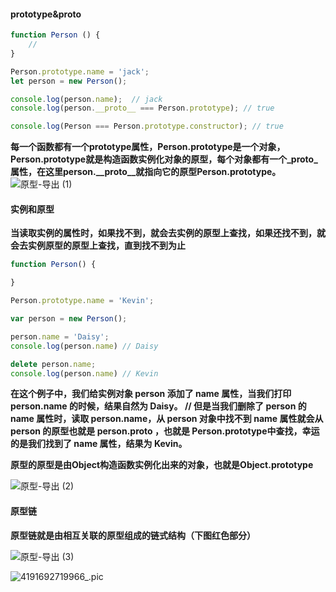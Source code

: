 #### prototype&__proto__

```js
function Person () {
    // 
}

Person.prototype.name = 'jack';
let person = new Person();

console.log(person.name);  // jack
console.log(person.__proto__ === Person.prototype); // true

console.log(Person === Person.prototype.constructor); // true

```

**每一个函数都有一个prototype属性，Person.prototype是一个对象，Person.prototype就是构造函数实例化对象的原型，每个对象都有一个_proto_属性，在这里person.__proto__就指向它的原型Person.prototype。**
![原型-导出 (1)](/assets/原型-导出%20(1)_hxyo608ig.png)



#### 实例和原型

**当读取实例的属性时，如果找不到，就会去实例的原型上查找，如果还找不到，就会去实例原型的原型上查找，直到找不到为止**

```js
function Person() {

}

Person.prototype.name = 'Kevin';

var person = new Person();

person.name = 'Daisy';
console.log(person.name) // Daisy

delete person.name;
console.log(person.name) // Kevin
```


**在这个例子中，我们给实例对象 person 添加了 name 属性，当我们打印 person.name 的时候，结果自然为 Daisy。
// 但是当我们删除了 person 的 name 属性时，读取 person.name，从 person 对象中找不到 name 属性就会从 person 的原型也就是 person.__proto__ ，也就是 Person.prototype中查找，幸运的是我们找到了 name 属性，结果为 Kevin。**

**原型的原型是由Object构造函数实例化出来的对象，也就是Object.prototype**


![原型-导出 (2)](/assets/原型-导出%20(2).png)



#### 原型链


**原型链就是由相互关联的原型组成的链式结构（下图红色部分）**


![原型-导出 (3)](/assets/原型-导出%20(3).png)



![4191692719966_.pic](/assets/4191692719966_.pic.jpg)